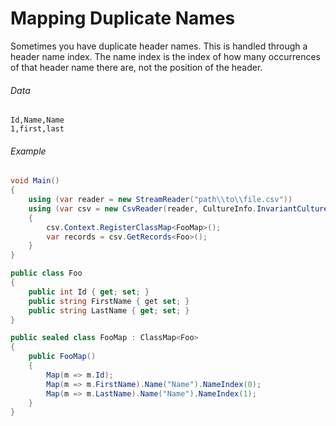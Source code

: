 ﻿# Mapping Duplicate Names

Sometimes you have duplicate header names. This is handled through a header name index. The name index is the index of how many occurrences of that header name there are, not the position of the header.

###### Data

```
Id,Name,Name
1,first,last
```

###### Example

```cs
void Main()
{
    using (var reader = new StreamReader("path\\to\\file.csv"))
    using (var csv = new CsvReader(reader, CultureInfo.InvariantCulture))
    {
        csv.Context.RegisterClassMap<FooMap>();
        var records = csv.GetRecords<Foo>();
    }
}

public class Foo
{
    public int Id { get; set; }
    public string FirstName { get set; }
	public string LastName { get; set; }
}

public sealed class FooMap : ClassMap<Foo>
{
    public FooMap()
    {
        Map(m => m.Id);
        Map(m => m.FirstName).Name("Name").NameIndex(0);
		Map(m => m.LastName).Name("Name").NameIndex(1);
    }
}
```
